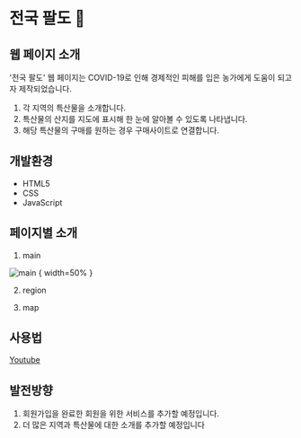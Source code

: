 # 전국 팔도 🌄 
## 웹 페이지 소개
'전국 팔도' 웹 페이지는 COVID-19로 인해 경제적인 피해를 입은 농가에게 도움이 되고자 제작되었습니다.
1. 각 지역의 특산물을 소개합니다.
2. 특산물의 산지를 지도에 표시해 한 눈에 알아볼 수 있도록 나타냅니다.
3. 해당 특산물의 구매를 원하는 경우 구매사이트로 연결합니다.
  
## 개발환경
+ HTML5
+ CSS
+ JavaScript

## 페이지별 소개
1. main

![main](https://user-images.githubusercontent.com/77602511/104888134-a78b3880-59af-11eb-89d0-da71bab9327f.jpg) { width=50% }

2. region

3. map


## 사용법
[Youtube](https://youtu.be/PqijLqAbicc)

## 발전방향
1. 회원가입을 완료한 회원을 위한 서비스를 추가할 예정입니다.
2. 더 많은 지역과 특산물에 대한 소개를 추가할 예정입니다
